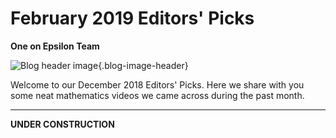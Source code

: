 # February 2019 Editors' Picks 

**One on Epsilon Team**

![Blog header image](https://es-app.com/assets/eabs45.png){.blog-image-header}

Welcome to our December 2018 Editors' Picks. Here we share with you some neat mathematics videos we came across during the past month.

---

**UNDER CONSTRUCTION**
